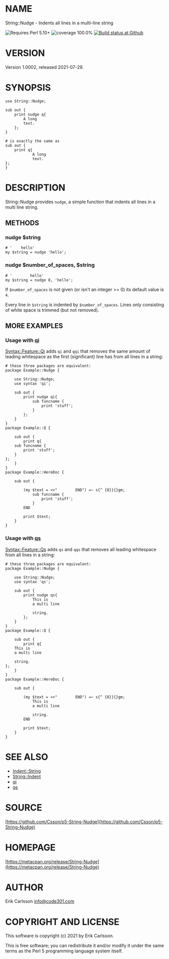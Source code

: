 # NAME

String::Nudge - Indents all lines in a multi-line string

<div>
    <p>
    <img src="https://img.shields.io/badge/perl-5.10+-blue.svg" alt="Requires Perl 5.10+" />
    <img src="https://img.shields.io/badge/coverage-100.0%25-brightgreen.svg" alt="coverage 100.0%" />
    <a href="https://github.com/Csson/p5-String-Nudge/actions?query=workflow%3Amakefile-test"><img src="https://img.shields.io/github/workflow/status/Csson/p5-String-Nudge/makefile-test" alt="Build status at Github" /></a>
    </p>
</div>

# VERSION

Version 1.0002, released 2021-07-29.

# SYNOPSIS

    use String::Nudge;

    sub out {
        print nudge q{
            A long
            text.
        };
    }

    # is exactly the same as
    sub out {
        print q{
                A long
                text.
    };
    }

# DESCRIPTION

String::Nudge provides `nudge`, a simple function that indents all lines in a multi line string.

## METHODS

### nudge $string

    # '    hello'
    my $string = nudge 'hello';

### nudge $number\_of\_spaces, $string

    # '        hello'
    my $string = nudge 8, 'hello';

If `$number_of_spaces` is not given (or isn't an integer >= 0) its default value is `4`.

Every line in `$string` is indented by `$number_of_spaces`. Lines only consisting of white space is trimmed (but not removed).

## MORE EXAMPLES

### Usage with [qi](https://metacpan.org/pod/Syntax::Feature::Qi)

[Syntax::Feature::Qi](https://metacpan.org/pod/Syntax::Feature::Qi) adds `qi` and `qqi` that removes the same amount of leading whitespace as the first (significant) line has from all lines in a string:

    # these three packages are equivalent:
    package Example::Nudge {

        use String::Nudge;
        use syntax 'qi';

        sub out {
            print nudge qi{
                sub funcname {
                    print 'stuff';
                }
            };
        }
    }
    package Example::Q {

        sub out {
            print q{
        sub funcname {
            print 'stuff';
        }
    };
        }
    }
    package Example::HereDoc {

        sub out {

            (my $text = <<"        END") =~ s{^ {8}}{}gm;
                sub funcname {
                    print 'stuff';
                }
            END

            print $text;
        }
    }

### Usage with [qs](https://metacpan.org/pod/Syntax::Feature::Qs)

[Syntax::Feature::Qs](https://metacpan.org/pod/Syntax::Feature::Qs) adds `qs` and `qqs` that removes all leading whitespace from all lines in a string:

    # these three packages are equivalent:
    package Example::Nudge {

        use String::Nudge;
        use syntax 'qs';

        sub out {
            print nudge qs{
                This is
                a multi line

                string.
            };
        }
    }
    package Example::Q {

        sub out {
            print q{
        This is
        a multi line

        string.
    };
        }
    }
    package Example::HereDoc {

        sub out {

            (my $text = <<"        END") =~ s{^ {8}}{}gm;
                This is
                a multi line

                string.
            END

            print $text;
        }
    }

# SEE ALSO

- [Indent::String](https://metacpan.org/pod/Indent::String)
- [String::Indent](https://metacpan.org/pod/String::Indent)
- [qi](https://metacpan.org/pod/Syntax::Feature::Qi)
- [qs](https://metacpan.org/pod/Syntax::Feature::Qs)

# SOURCE

[https://github.com/Csson/p5-String-Nudge](https://github.com/Csson/p5-String-Nudge)

# HOMEPAGE

[https://metacpan.org/release/String-Nudge](https://metacpan.org/release/String-Nudge)

# AUTHOR

Erik Carlsson <info@code301.com>

# COPYRIGHT AND LICENSE

This software is copyright (c) 2021 by Erik Carlsson.

This is free software; you can redistribute it and/or modify it under
the same terms as the Perl 5 programming language system itself.
